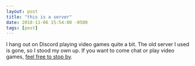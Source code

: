 ```yaml
---
layout: post
title: "this is a server"
date: 2018-11-06 15:54:00 -0500
tags: [post]
---
```

I hang out on Discord playing video games quite a bit. The old server I used is gone, so I stood my own up. If you want to come chat or play video games, [feel free to stop by](https://discord.gg/Nd6f88F).
